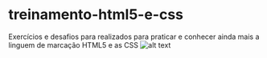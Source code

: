 # treinamento-html5-e-css
Exercícios e desafios para realizados para praticar e conhecer ainda mais a linguem de marcação HTML5 e as CSS
![alt text](https://github.com/Cameasy/treinamento-html5-e-css/blob/main/exercicio/ex001/logoC.png?raw=true)
